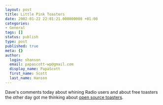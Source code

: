 ```yaml
---
layout: post
title: Little Pink Toasters
date: 2002-01-22 22:01:21.000000000 +01:00
categories:
- General
tags: []
status: publish
type: post
published: true
meta: {}
author:
  login: shanson
  email: papascott-wp@gmail.com
  display_name: PapaScott
  first_name: Scott
  last_name: Hanson
---
```

<p>Dave's comments today about whining Radio users and about free toasters the other day got me thinking about <a href="http://radio.weblogs.com/0102073/2002/01/22.html">open source toasters</a>.</p>
